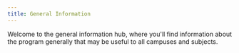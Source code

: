 ```yaml
---
title: General Information
---
```


Welcome to the general information hub, where you'll find information about the program generally that may be useful to all campuses and subjects.